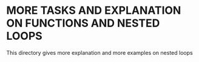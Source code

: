 # MORE TASKS AND EXPLANATION ON FUNCTIONS AND NESTED LOOPS
This directory gives more explanation and more examples on nested loops
